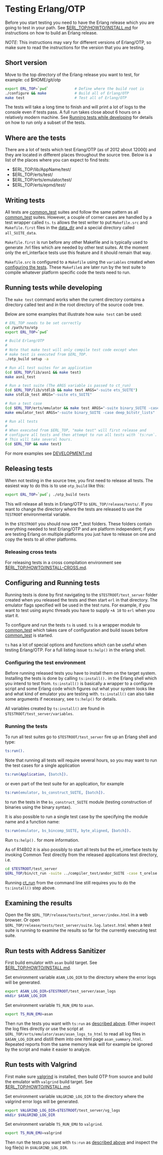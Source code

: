 <!--
%%
%% %CopyrightBegin%
%%
%% SPDX-License-Identifier: Apache-2.0
%%
%% Copyright Ericsson AB 2020-2025. All Rights Reserved.
%%
%% Licensed under the Apache License, Version 2.0 (the "License");
%% you may not use this file except in compliance with the License.
%% You may obtain a copy of the License at
%%
%%     http://www.apache.org/licenses/LICENSE-2.0
%%
%% Unless required by applicable law or agreed to in writing, software
%% distributed under the License is distributed on an "AS IS" BASIS,
%% WITHOUT WARRANTIES OR CONDITIONS OF ANY KIND, either express or implied.
%% See the License for the specific language governing permissions and
%% limitations under the License.
%%
%% %CopyrightEnd%
-->

Testing Erlang/OTP
==================

Before you start testing you need to have the Erlang release which you
are going to test in your path. See [$ERL_TOP/HOWTO/INSTALL.md][] for
instructions on how to build an Erlang release.

*NOTE*: This instructions may vary for different versions of Erlang/OTP,
so make sure to read the instructions for the version that you are testing.

Short version
-------------
Move to the top directory of the Erlang release you want to test, for example:
cd $HOME/git/otp

```bash
export ERL_TOP=`pwd`            # Define where the build root is
./configure && make             # Build all of Erlang/OTP
make test                       # Test all of Erlang/OTP
```

The tests will take a long time to finish and will print a lot of logs to the
console even if tests pass. A full run takes close about 6 hours on a relatively
modern machine. See [Running tests while developing][] for details on how to run
only a subset of the tests.

Where are the tests
-------------------

There are a lot of tests which test Erlang/OTP (as of 2012 about 12000) and
they are located in different places throughout the source tree. Below is a list
of the places where you can expect to find tests:

* $ERL_TOP/lib/AppName/test/
* $ERL_TOP/erts/test/
* $ERL_TOP/erts/emulator/test/
* $ERL_TOP/erts/epmd/test/

Writing tests
-------------

All tests are [common_test][] suites and follow the same pattern as all
[common_test][] suites. However, a couple of corner cases are
handled by a test wrapper called `ts`. `ts` allows the test writer to put
`Makefile.src` and `Makefile.first` files in the [data_dir][] and a special
directory called `all_SUITE_data`.

`Makefile.first` is run before any other Makefile and is typically used to
generate .hrl files which are needed by other test suites. At the moment only
the erl_interface tests use this feature and it should remain that way.

`Makefile.src` is configured to a `Makefile` using the `variables` created when
[configuring the tests][]. These `Makefile`s are later run by the test suite
to compile whatever platform specific code the tests need to run.

Running tests while developing
------------------------------

The `make test` command works when the current directory contains a directory
called test and in the root directory of the source code tree.

Below are some examples that illustrate how `make test` can be
used:

```bash
# ERL_TOP needs to be set correctly
cd /path/to/otp
export ERL_TOP=`pwd`

# Build Erlang/OTP
#
# Note that make test will only compile test code except when
# make test is executed from $ERL_TOP.
./otp_build setup -a

# Run all test suites for an application
(cd $ERL_TOP/lib/asn1 && make test)
make asn1_test

# Run a test suite (The ARGS variable is passed to ct_run)
(cd $ERL_TOP/lib/stdlib && make test ARGS="-suite ets_SUITE")
make stdlib_test ARGS="-suite ets_SUITE"

# Run a test case
(cd $ERL_TOP/erts/emulator && make test ARGS="-suite binary_SUITE -case deep_bitstr_lists")
make emulator_test ARGS="-suite binary_SUITE -case deep_bitstr_lists"

# Run all tests
#
# When executed from $ERL_TOP, "make test" will first release and
# configure all tests and then attempt to run all tests with `ts:run`.
# This will take several hours.
(cd $ERL_TOP && make test)
```

For more examples see [DEVELOPMENT.md](DEVELOPMENT.md)

Releasing tests
---------------

When not testing in the source tree, you first need to release all tests.
The easiest way to do this is to use `otp_build` like this:

```bash
export ERL_TOP=`pwd`; ./otp_build tests
```

This will release all tests in Erlang/OTP to `$ERL_TOP/release/tests/`. If you
want to change the directory where the tests are released to use the `TESTROOT`
environmental variable.

In the `$TESTROOT` you should now see *_test folders. These folders contain
everything needed to test Erlang/OTP and are platform independent; if you are
testing Erlang on multiple platforms you just have to release on one and copy
the tests to all other platforms.

### Releasing cross tests

For releasing tests in a cross compilation environment see [$ERL_TOP/HOWTO/INSTALL-CROSS.md][].

Configuring and Running tests
-----------------------------

Running tests is done by first navigating to the `$TESTROOT/test_server` folder
created when you released the tests and then start `erl` in that directory. The
emulator flags specified will be used in the test runs. For example, if you want
to test using async threads you have to supply `+A 10` to `erl` when you start it.

To configure and run the tests `ts` is used. `ts` is a wrapper module to
[common_test][] which takes care of configuration and build issues before
[common_test][] is started.

`ts` has a lot of special options and functions which can be useful when
testing Erlang/OTP. For a full listing issue `ts:help()` in the erlang shell.

### Configuring the test environment

Before running released tests you have to install them on the target system.
Installing the tests is done by calling `ts:install().` in the Erlang shell
which you intend to test from. `ts:install()` is basically a wrapper to a
configure script and some Erlang code which figures out what your system looks
like and what kind of emulator you are testing with. `ts:install()` can also
take some arguments if necessary, see `ts:help()` for details.

All variables created by `ts:install()` are found in
`$TESTROOT/test_server/variables`.

### Running the tests

To run all test suites go to `$TESTROOT/test_server` fire up an Erlang shell and type:

```erlang
ts:run().
```

Note that running all tests will require several hours, so you may want to run
the test cases for a single application

```erlang
ts:run(Application, [batch]).
```

or even part of the test suite for an application, for example

```erlang
ts:run(emulator, bs_construct_SUITE, [batch]).
```

to run the tests in the `bs_construct_SUITE` module (testing construction of
binaries using the binary syntax).

It is also possible to run a single test case by the specifying the module name and a function name:

```erlang
ts:run(emulator, bs_bincomp_SUITE, byte_aligned, [batch]).
```

Run `ts:help().` for more information.

As of R14B02 it is also possibly to start all tests but the erl_interface tests
by invoking Common Test directly from the released applications test directory,
i.e.

```bash
cd $TESTROOT/test_server
$ERL_TOP/bin/ct_run -suite ../compiler_test/andor_SUITE -case t_orelse
```

Running [ct_run][] from the command line still requires you to do the
`ts:install()` step above.

Examining the results
---------------------

Open the file `$ERL_TOP/release/tests/test_server/index.html` in a web browser. Or open
`$ERL_TOP/release/tests/test_server/suite.log.latest.html` when a test suite is running to
examine the results so far for the currently executing test suite.


Run tests with Address Sanitizer
--------------------------------

First build emulator with `asan` build target.
See [$ERL_TOP/HOWTO/INSTALL.md][].

Set environment variable `ASAN_LOG_DIR` to the directory
where the error logs will be generated.

```bash
export ASAN_LOG_DIR=$TESTROOT/test_server/asan_logs
mkdir $ASAN_LOG_DIR
```

Set environment variable `TS_RUN_EMU` to `asan`.

```bash
export TS_RUN_EMU=asan
```

Then run the tests you want with `ts:run` as [described above](#running-the-tests).
Either inspect the log files directly or use the script at
`$ERL_TOP/erts/emulator/asan/asan_logs_to_html` to read all log files
in `$ASAN_LOG_DIR` and distill them into one html page
`asan_summary.html`. Repeated reports from the same memory leak will
for example be ignored by the script and make it easier to analyze.


Run tests with Valgrind
-----------------------

First make sure [valgrind][] is installed, then build OTP from source
and build the emulator with `valgrind` build target. See
[$ERL_TOP/HOWTO/INSTALL.md][].

Set environment variable `VALGRIND_LOG_DIR` to the directory
where the valgrind error logs will be generated.

```bash
export VALGRIND_LOG_DIR=$TESTROOT/test_server/vg_logs
mkdir $VALGRIND_LOG_DIR
```

Set environment variable `TS_RUN_EMU` to `valgrind`.

```bash
export TS_RUN_EMU=valgrind
```

Then run the tests you want with `ts:run` as [described above](#running-the-tests)
and inspect the log file(s) in `$VALGRIND_LOG_DIR`.


   [ct_run]: http://www.erlang.org/doc/man/ct_run.html
   [ct hook]: http://www.erlang.org/doc/apps/common_test/ct_hooks_chapter.html
   [$ERL_TOP/HOWTO/INSTALL.md]: INSTALL.md
   [$ERL_TOP/HOWTO/INSTALL-CROSS.md]: INSTALL-CROSS.md#testing-the-cross-compiled-system
   [common_test]: http://www.erlang.org/doc/man/ct.html
   [data_dir]: http://www.erlang.org/doc/apps/common_test/write_test_chapter.html#data_priv_dir
   [configuring the tests]: #configuring-the-test-environment
   [valgrind]: https://valgrind.org
   [Running tests while developing]: #running-tests-while-developing

   [?TOC]: true
